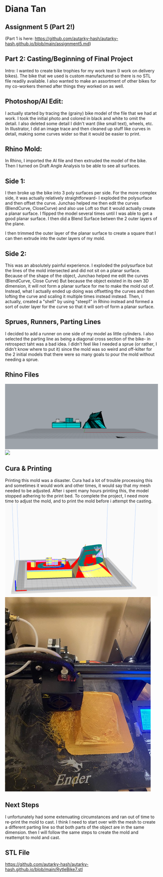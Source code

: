 # Diana Tan

## Assignment 5 (Part 2!)
(Part 1 is here: https://github.com/autarky-hash/autarky-hash.github.io/blob/main/assignment5.md)

## Part 2: Casting/Beginning of Final Project

Intro: I wanted to create bike trophies for my work team (I work on delivery bikes). The bike that we used is custom manufactured so there is no STL file readily available. I also wanted to make an assortment of other bikes for my co-workers themed after things they worked on as well.

## Photoshop/AI Edit: 
I actually started by tracing the (grainy) bike model of the file that we had at work. I took the initial photo and colored in black and white to omit the detail. I also deleted some detail I didn't want (like small text), wheels, etc.
In Illustrator, I did an image trace and then cleaned up stuff like curves in detail, making some curves wider so that it would be easier to print.

## Rhino Mold:
In Rhino, I imported the AI file and then extruded the model of the bike. Then I turned on Draft Angle Analysis to be able to see all surfaces.

## Side 1:
I then broke up the bike into 3 poly surfaces per side. For the more complex side, it was actually relatively straightforward- I exploded the polysurface and then offset the curve. Junchao helped me then edit the curves (BlendCurve, CloseCurve) and also use Loft so that it would actually create a planar surface. I flipped the model several times until I was able to get a good planar surface. I then did a Blend Surface betwen the 2 outer layers of the plane. 

I then trimmed the outer layer of the planar surface to create a square that I can then extrude into the outer layers of my mold.

## Side 2: 
This was an absolutely painful experience. I exploded the polysurface but the lines of the mold intersected and did not sit on a planar surface. Because of the shape of the object, Junchao helped me edit the curves (BlendCurve, Close Curve) But because the object existed in its own 3D dimension, it will not form a planar surface for me to make the mold out of. Instead, what I actually ended up doing was offsetting the curves and then lofting the curve and scaling it multiple times instead instead. Then, I actually, created a "shell" by using "steep1" in Rhino instead and formed a sort of outer layer for the curve so that it will sort-of form a planar surface.

## Sprues, Runners, Parting Lines
I decided to add a runner on one side of my model as little cylinders. I also selected the parting line as being a diagonal cross section of the bike- in retrospect taht was a bad idea. I didn't feel like I needed a sprue (or rather, I didn't know where to put it) since the mold was so weird and off-kilter for the 2 initial models that there were so many goals to pour the mold without needing a sprue. 

## Rhino Files
<img src="https://github.com/autarky-hash/autarky-hash.github.io/blob/main/RhinoBike-1.png" height=px>
<img src="https://github.com/autarky-hash/autarky-hash.github.io/blob/main/RhinoBike-3.png" height=px>

## Cura & Printing
Printing this mold was a disaster. Cura had a lot of trouble processing this and sometimes it would work and other times, it would say that my mesh needed to be adjusted. After i spent many hours printing this, the model stopped adhering to the print bed. To complete the project, I need more time to adjust the mold, and to print the mold before i attempt the casting.
<img src="https://github.com/autarky-hash/autarky-hash.github.io/blob/main/CuraBike.png" height=px>
<img src="https://github.com/autarky-hash/autarky-hash.github.io/blob/main/IMG_1130.JPG" height=px>

## Next Steps
I unfortunately had some extenuating circumstances and ran out of time to re-print the mold to cast. I think I need to start over with the mesh to create a different parting line so that both parts of the object are in the same dimension. then I will follow the same steps to create the mold and reattempt to mold and cast.

## STL File
https://github.com/autarky-hash/autarky-hash.github.io/blob/main/RytleBike7.stl
